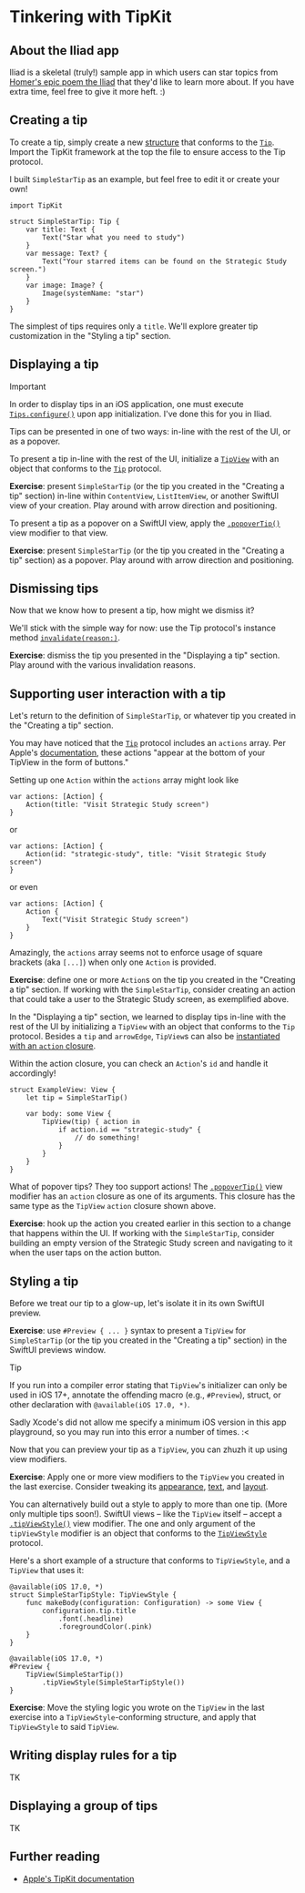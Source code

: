 # Tinkering with TipKit

## About the Iliad app

Iliad is a skeletal (truly!) sample app in which users can star topics from [Homer's epic poem the Iliad](https://en.wikipedia.org/wiki/Iliad) that they'd like to learn more about. If you have extra time, feel free to give it more heft. :)

## Creating a tip

To create a tip, simply create a new [structure](https://docs.swift.org/swift-book/documentation/the-swift-programming-language/classesandstructures/) that conforms to the [`Tip`](https://developer.apple.com/documentation/tipkit/tip). Import the TipKit framework at the top the file to ensure access to the Tip protocol.

I built `SimpleStarTip` as an example, but feel free to edit it or create your own!

```
import TipKit

struct SimpleStarTip: Tip {
    var title: Text {
        Text("Star what you need to study")
    }
    var message: Text? {
        Text("Your starred items can be found on the Strategic Study screen.")
    }
    var image: Image? {
        Image(systemName: "star")
    }
}
```

The simplest of tips requires only a `title`. We'll explore greater tip customization in the "Styling a tip" section.

## Displaying a tip

> [!IMPORTANT]
> In order to display tips in an iOS application, one must execute [`Tips.configure()`](https://developer.apple.com/documentation/tipkit/tips/configure(_:)) upon app initialization. I've done this for you in Iliad.

Tips can be presented in one of two ways: in-line with the rest of the UI, or as a popover.

To present a tip in-line with the rest of the UI, initialize a [`TipView`](https://developer.apple.com/documentation/tipkit/tipview) with an object that conforms to the [`Tip`](https://developer.apple.com/documentation/tipkit/tip) protocol.

**Exercise**: present `SimpleStarTip` (or the tip you created in the "Creating a tip" section) in-line within `ContentView`, `ListItemView`, or another SwiftUI view of your creation. Play around with arrow direction and positioning.

To present a tip as a popover on a SwiftUI view, apply the [`.popoverTip()`](https://developer.apple.com/documentation/swiftui/view/popovertip(_:arrowedge:action:)) view modifier to that view.

**Exercise**: present `SimpleStarTip` (or the tip you created in the "Creating a tip" section) as a popover. Play around with arrow direction and positioning.

## Dismissing tips

Now that we know how to present a tip, how might we dismiss it?

We'll stick with the simple way for now: use the Tip protocol's instance method [`invalidate(reason:)`](https://developer.apple.com/documentation/tipkit/tip/invalidate(reason:)).

**Exercise**: dismiss the tip you presented in the "Displaying a tip" section. Play around with the various invalidation reasons.

## Supporting user interaction with a tip

Let's return to the definition of `SimpleStarTip`, or whatever tip you created in the "Creating a tip" section.

You may have noticed that the [`Tip`](https://developer.apple.com/documentation/tipkit/tip) protocol includes an `actions` array. Per Apple's [documentation](https://developer.apple.com/documentation/tipkit/tip/action), these actions "appear at the bottom of your TipView in the form of buttons."

Setting up one `Action` within the `actions` array might look like

```
var actions: [Action] {
    Action(title: "Visit Strategic Study screen")
}
```

or

```
var actions: [Action] {
    Action(id: "strategic-study", title: "Visit Strategic Study screen")
}
```

or even

```
var actions: [Action] {
    Action {
        Text("Visit Strategic Study screen")
    }
}
```

Amazingly, the `actions` array seems not to enforce usage of square brackets (aka `[...]`) when only one `Action` is provided.

**Exercise**: define one or more `Action`s on the tip you created in the "Creating a tip" section. If working with the `SimpleStarTip`, consider creating an action that could take a user to the Strategic Study screen, as exemplified above.

In the "Displaying a tip" section, we learned to display tips in-line with the rest of the UI by initializing a `TipView` with an object that conforms to the `Tip` protocol. Besides a `tip` and `arrowEdge`, `TipView`s can also be [instantiated with an `action` closure](https://developer.apple.com/documentation/tipkit/tipview/init(_:arrowedge:action:)-ztv8).

Within the action closure, you can check an `Action`'s `id` and handle it accordingly!

```
struct ExampleView: View {
    let tip = SimpleStarTip()

    var body: some View {
        TipView(tip) { action in
            if action.id == "strategic-study" {
                // do something!
            }
        }
    }
}
```

What of popover tips? They too support actions! The [`.popoverTip()`](https://developer.apple.com/documentation/swiftui/view/popovertip(_:arrowedge:action:)) view modifier has an `action` closure as one of its arguments. This closure has the same type as the `TipView` `action` closure shown above.

**Exercise**: hook up the action you created earlier in this section to a change that happens within the UI. If working with the `SimpleStarTip`, consider building an empty version of the Strategic Study screen and navigating to it when the user taps on the action button.

## Styling a tip

Before we treat our tip to a glow-up, let's isolate it in its own SwiftUI preview.

**Exercise**: use `#Preview { ... }` syntax to present a `TipView` for `SimpleStarTip` (or the tip you created in the "Creating a tip" section) in the SwiftUI previews window.

> [!TIP]
> If you run into a compiler error stating that `TipView`'s initializer can only be used in iOS 17+, annotate the offending macro (e.g., `#Preview`), struct, or other declaration with `@available(iOS 17.0, *)`.
>
> Sadly Xcode's did not allow me specify a minimum iOS version in this app playground, so you may run into this error a number of times. :<

Now that you can preview your tip as a `TipView`, you can zhuzh it up using view modifiers.

**Exercise**: Apply one or more view modifiers to the `TipView` you created in the last exercise. Consider tweaking its [appearance](https://developer.apple.com/documentation/swiftui/view-appearance), [text](https://developer.apple.com/documentation/swiftui/view-text-and-symbols), and [layout](https://developer.apple.com/documentation/swiftui/view-layout).

You can alternatively build out a style to apply to more than one tip. (More only multiple tips soon!). SwiftUI views – like the `TipView` itself – accept a [`.tipViewStyle()`](https://developer.apple.com/documentation/SwiftUI/View/tipViewStyle(_:)) view modifier. The one and only argument of the `tipViewStyle` modifier is an object that conforms to the [`TipViewStyle`](https://developer.apple.com/documentation/TipKit/TipViewStyle) protocol.

Here's a short example of a structure that conforms to `TipViewStyle`, and a `TipView` that uses it:

```
@available(iOS 17.0, *)
struct SimpleStarTipStyle: TipViewStyle {
    func makeBody(configuration: Configuration) -> some View {
        configuration.tip.title
            .font(.headline)
            .foregroundColor(.pink)
    }
}

@available(iOS 17.0, *)
#Preview {
    TipView(SimpleStarTip())
        .tipViewStyle(SimpleStarTipStyle())
}
```

**Exercise**: Move the styling logic you wrote on the `TipView` in the last exercise into a `TipViewStyle`-conforming structure, and apply that `TipViewStyle` to said `TipView`.

## Writing display rules for a tip

TK

## Displaying a group of tips

TK

## Further reading

* [Apple's TipKit documentation](https://developer.apple.com/documentation/tipkit)

